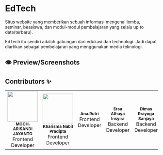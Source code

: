# EdTech
  Situs website yang memberikan sebuah informasi mengenai lomba, seminar, beasiswa, dan modul-modul pembelajaran yang selalu up to date(terbaru).

  EdTech itu sendiri adalah gabungan dari edukasi dan technologi. Jadi dapat diartikan sebagai pembelajaran yang menggunakan media teknologi.

## 👁️ Preview/Screenshots

## Contributors ✨

<!-- ALL-CONTRIBUTORS-LIST:START - Do not remove or modify this section -->
<!-- prettier-ignore-start -->
<!-- markdownlint-disable -->
<table>
  <tr>
    <td align="center"><a href="https://github.com/MochArisandiJayanto"><img src="https://avatars.githubusercontent.com/u/30518462?v=4?s=100" width="100px;" alt=""/><br /><sub><b>MOCH. ARISANDI JAYANTO</b></sub></a><br /><a title="Code">Frontend</a> <a>Developer</a></td>
    <td align="center"><a href="https://github.com/KharismaNabil"><img src="https://avatars.githubusercontent.com/u/63237451?v=4" width="100px;" alt=""/><br /><sub><b>Kharisma Nabil Pradipta</b></sub></a><br /><a title="Code">Frontend</a> <a>Developer</a></td>
    <td align="center"><a href="https://github.com/"><img src="" alt=""/><br /><sub><b>Ana Putri</b></sub></a><br /><a title="Code">Frontend</a> <a>Developer</a></td>
    <td align="center"><a href="https://github.com/"><img src="" alt=""/><br /><sub><b>Ersa Athaya Insyira</b></sub></a><br /><a title="Code">Backend</a> <a>Developer</a></td>
    <td align="center"><a href="https://github.com/"><img src="" alt=""/><br /><sub><b>Dimas Prayoga Sanjaya</b></sub></a><br /><a title="Code">Backend</a> <a>Developer</a></td>
  </tr>
</table>